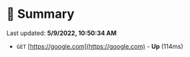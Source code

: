 # 📖 Summary
Last updated: **5/9/2022, 10:50:34 AM**

- `GET` [https://google.com](https://google.com) - **Up** (114ms)

